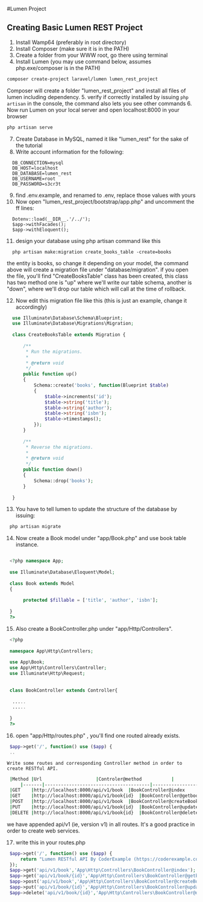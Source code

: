 #Lumen Project

Creating Basic Lumen REST Project
--------------------------------

1. Install Wamp64 (preferably in root directory)
2. Install Composer (make sure it is in the PATH)
3. Create a folder from your WWW root, go there using terminal
4. Install Lumen (you may use command below, assumes php.exe/composer is in the PATH)

  ```bash
  composer create-project laravel/lumen lumen_rest_project
  ```
   Composer will create a folder "lumen_rest_project" and install all files of lumen including dependency.
5. verify if correctly installed by issuing `php artisan` in the console, the command also lets you see other commands
6. Now run Lumen on your local server and open localhost:8000 in your browser
  ```bash
  php artisan serve
  ```
7. Create Database in MySQL, named it like "lumen_rest" for the sake of the tutorial
8. Write account information for the following:

  ```
	DB_CONNECTION=mysql
	DB_HOST=localhost
	DB_DATABASE=lumen_rest
	DB_USERNAME=root
	DB_PASSWORD=s3cr3t  
  ```
9. find .env.example, and renamed to .env, replace those values with yours
10. Now open "lumen_rest_project/bootstrap/app.php" and uncomment the ff lines:

  ```
	Dotenv::load(__DIR__.'/../');  
	$app->withFacades();
	$app->withEloquent();
  ```

11. design your database using php artisan command like this
  ```
	php artisan make:migration create_books_table -create=books
  ```
  the entity is books, so change it depending on your model, the command above will create a migration file under "database/migration". if you open the file, you'll find "CreateBooksTable" class has been created, this class has two method one is "up" where we'll write our table schema, another is "down", where we'll drop our table which will call at the time of rollback.

12. Now edit this migration file like this (this is just an example, change it accordingly)


  ```php
	use Illuminate\Database\Schema\Blueprint;
	use Illuminate\Database\Migrations\Migration;
	 
	class CreateBooksTable extends Migration {
	 
		/**
		 * Run the migrations.
		 *
		 * @return void
		 */
		public function up()
		{
			Schema::create('books', function(Blueprint $table)
			{
				$table->increments('id');
				$table->string('title');
				$table->string('author');
				$table->string('isbn');
				$table->timestamps();
			});
		}
	 
		/**
		 * Reverse the migrations.
		 *
		 * @return void
		 */
		public function down()
		{
			Schema::drop('books');
		}
	 
	}

  ```
13. You have to tell lumen to update the structure of the database by issuing:

   ```bash
	php artisan migrate
   ```

14. Now create a Book model under "app/Book.php" and use book table instance.
   ```php

	<?php namespace App;
	  
	use Illuminate\Database\Eloquent\Model;
	  
	class Book extends Model
	{
		 
		 protected $fillable = ['title', 'author', 'isbn'];
		 
	}
	?>

   ```
15. Also create a BookController.php under "app/Http/Controllers".

   ```php
	<?php
	  
	namespace App\Http\Controllers;
	  
	use App\Book;
	use App\Http\Controllers\Controller;
	use Illuminate\Http\Request;
	  
	  
	class BookController extends Controller{
	  
	 .....
	 .....
	 
	}
	?>
   ```

16. open "app/Http/routes.php" , you'll find one routed already exists.


   ```php
	$app->get('/', function() use ($app) {
	..
   ```
    Write some routes and corresponding Controller method in order to create RESTful API.

   ```bash
	|Method	|Url					|Controler@method	        |
        |-------|---------------------------------------|-------------------------------|------------------
	|GET	|http://localhost:8000/api/v1/book	|BookController@index		|All Books
	|GET	|http://localhost:8000/api/v1/book{id}	|BookController@getbook		|Fetch Book By id
	|POST	|http://localhost:8000/api/v1/book	|BookController@createBook	|Create a book record
	|PUT	|http://localhost:8000/api/v1/book{id}	|BookController@updateBook	|Update Book By id
	|DELETE	|http://localhost:8000/api/v1/book{id}	|BookController@deleteBook	|Delete Book By id
   ```

   we have appended api/v1 (ie, version v1) in all routes. It's a good practice in order to create web services.

17. write this in your routes.php

   ```php
	$app->get('/', function() use ($app) {
		return "Lumen RESTful API By CoderExample (https://coderexample.com)";
	});
	$app->get('api/v1/book','App\Http\Controllers\BookController@index');
	$app->get('api/v1/book/{id}','App\Http\Controllers\BookController@getbook');
	$app->post('api/v1/book','App\Http\Controllers\BookController@createBook');
	$app->put('api/v1/book/{id}','App\Http\Controllers\BookController@updateBook');
	$app->delete('api/v1/book/{id}','App\Http\Controllers\BookController@deleteBook');
   ```